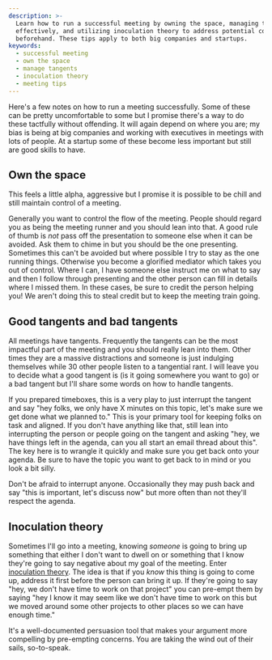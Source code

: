 ```yaml
---
description: >-
  Learn how to run a successful meeting by owning the space, managing tangents
  effectively, and utilizing inoculation theory to address potential concerns
  beforehand. These tips apply to both big companies and startups.
keywords:
  - successful meeting
  - own the space
  - manage tangents
  - inoculation theory
  - meeting tips
---
```

Here's a few notes on how to run a meeting successfully. Some of these can be pretty uncomfortable to some but I promise there's a way to do these tactfully without offending. It will again depend on where you are; my bias is being at big companies and working with executives in meetings with lots of people. At a startup some of these become less important but still are good skills to have.

## Own the space

This feels a little alpha, aggressive but I promise it is possible to be chill and still maintain control of a meeting.

Generally you want to control the flow of the meeting. People should regard you as being the meeting runner and you should lean into that. A good rule of thumb is _not_ pass off the presentation to someone else when it can be avoided. Ask them to chime in but you should be the one presenting. Sometimes this can't be avoided but where possible I try to stay as the one running things. Otherwise you become a glorified mediator which takes you out of control. Where I can, I have someone else instruct me on what to say and then I follow through presenting and the other person can fill in details where I missed them. In these cases, be sure to credit the person helping you! We aren't doing this to steal credit but to keep the meeting train going.

## Good tangents and bad tangents

All meetings have tangents. Frequently the tangents can be the most impactful part of the meeting and you should really lean into them. Other times they are a massive distractions and someone is just indulging themselves while 30 other people listen to a tangential rant. I will leave you to decide what a good tangent is (is it going somewhere you want to go) or a bad tangent but I'll share some words on how to handle tangents.

If you prepared timeboxes, this is a very play to just interrupt the tangent and say "hey folks, we only have X minutes on this topic, let's make sure we get done what we planned to." This is your primary tool for keeping folks on task and aligned. If you don't have anything like that, still lean into interrupting the person or people going on the tangent and asking "hey, we have things left in the agenda, can you all start an email thread about this". The key here is to wrangle it quickly and make sure you get back onto your agenda. Be sure to have the topic you want to get back to in mind or you look a bit silly.

Don't be afraid to interrupt anyone. Occasionally they may push back and say "this is important, let's discuss now" but more often than not they'll respect the agenda.

## Inoculation theory

Sometimes I'll go into a meeting, knowing _someone_ is going to bring up something that either I don't want to dwell on or something that I know they're going to say negative about my goal of the meeting. Enter [inoculation theory][it]. The idea is that if you _know_ this thing is going to come up, address it first before the person can bring it up. If they're going to say "hey, we don't have time to work on that project" you can pre-empt them by saying "hey I know it may seem like we don't have time to work on this but we moved around some other projects to other places so we can have enough time."

It's a well-documented persuasion tool that makes your argument more compelling by pre-empting concerns. You are taking the wind out of their sails, so-to-speak.

[it]: https://en.wikipedia.org/wiki/Inoculation_theory
